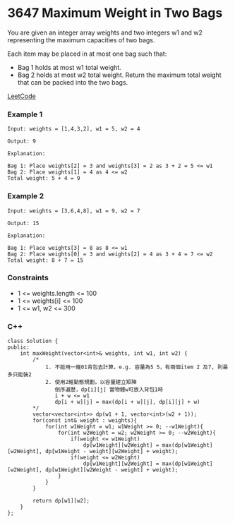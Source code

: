 # 3647 Maximum Weight in Two Bags

You are given an integer array weights and two integers w1 and w2 representing the maximum capacities of two bags.

Each item may be placed in at most one bag such that:

* Bag 1 holds at most w1 total weight.
* Bag 2 holds at most w2 total weight.
Return the maximum total weight that can be packed into the two bags.
 
[LeetCode](https://leetcode.cn/problems/maximum-weight-in-two-bags/)

### Example 1

```
Input: weights = [1,4,3,2], w1 = 5, w2 = 4

Output: 9

Explanation:

Bag 1: Place weights[2] = 3 and weights[3] = 2 as 3 + 2 = 5 <= w1
Bag 2: Place weights[1] = 4 as 4 <= w2
Total weight: 5 + 4 = 9
```

### Example 2

```
Input: weights = [3,6,4,8], w1 = 9, w2 = 7

Output: 15

Explanation:

Bag 1: Place weights[3] = 8 as 8 <= w1
Bag 2: Place weights[0] = 3 and weights[2] = 4 as 3 + 4 = 7 <= w2
Total weight: 8 + 7 = 15
```

### Constraints

* 1 <= weights.length <= 100
* 1 <= weights[i] <= 100
* 1 <= w1, w2 <= 300

### C++ 

```
class Solution {
public:
    int maxWeight(vector<int>& weights, int w1, int w2) {
        /*
            1. 不能用一維01背包去計算，e.g. 容量為5 5，有兩個item 2 及7, 則最多只能裝2
            2. 使用2維動態規劃，以容量建立矩陣
               倒序遍歷，dp[i][j] 當物體w可放入背包1時
               i + w <= w1
               dp[i + w][j] = max(dp[i + w][j], dp[i][j] + w)
        */
        vector<vector<int>> dp(w1 + 1, vector<int>(w2 + 1));
        for(const int& weight : weights){
            for(int w1Weight = w1; w1Weight >= 0; --w1Weight){
                for(int w2Weight = w2; w2Weight >= 0; --w2Weight){
                    if(weight <= w1Weight)
                        dp[w1Weight][w2Weight] = max(dp[w1Weight][w2Weight], dp[w1Weight - weight][w2Weight] + weight);
                    if(weight <= w2Weight)
                        dp[w1Weight][w2Weight] = max(dp[w1Weight][w2Weight], dp[w1Weight][w2Weight - weight] + weight);
                }
            }
        }

        return dp[w1][w2];
    }
};
```